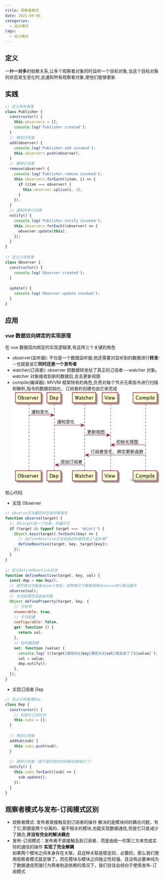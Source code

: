 ```yaml
---
title: 观察者模式
date: 2021-09-06
categories: 
  - 设计模式
tags: 
  - 设计模式
---
```


## 定义

一种**一对多**的依赖关系,让多个观察者对象同时监听一个目标对象,当这个目标对象的状态发生变化时,会通知所有观察者对象,使他们能够更新

## 实践

```js
// 定义发布者类
class Publisher {
  constructor() {
    this.observers = [];
    console.log('Publisher created');
  }
  // 增加订阅者
  add(observer) {
    console.log('Publisher.add invoked');
    this.observers.push(observer);
  }
  // 移除订阅者
  remove(observer) {
    console.log('Publisher.remove invoked');
    this.observers.forEach((item, i) => {
      if (item === observer) {
        this.observer.splice(i, 1);
      }
    });
  }
  // 通知所有订阅者
  notify() {
    console.log('Publisher.notify invoked');
    this.observers.forEach((observer) => {
      observer.update(this);
    });
  }
}

// 定义订阅者类
class Observer {
  constructor() {
    console.log('Observer created');
  }

  update() {
    console.log('Observer.update invoked');
  }
}
```

## 应用

### vue 数据双向绑定的实现原理

在 vue 数据双向绑定的实现逻辑里,有这样三个关键的角色

- observer(监听器): 不仅是一个数据监听器,他还需要对监听到的数据进行**转发**---也就是说它**同时还是一个发布者**
- watcher(订阅者): observer 把数据转发给了真正的订阅者---watcher 对象。watcher 对象接收到新的数据后,会去更新视图
- compile(编译器): MVVM 框架特有的角色,负责对每个节点元素指令进行扫描和解析,指令的数据初始化、订阅者的创建也由它来完成
  ![](/docs/images/JavaScript/observer.jpg)

核心代码

- 实现 Observer

```js
// observe方法遍历并包装对象属性
function observe(target) {
  // 若target是一个对象，则遍历它
  if (target && typeof target === 'object') {
    Object.keys(target).forEach((key) => {
      // defineReactive方法会给目标属性装上“监听器”
      defineReactive(target, key, target[key]);
    });
  }
}

// 定义defineReactive方法
function defineReactive(target, key, val) {
  const dep = new Dep();
  // 属性值也可能是object类型，这种情况下需要调用observe进行递归遍历
  observe(val);
  // 为当前属性安装监听器
  Object.defineProperty(target, key, {
    // 可枚举
    enumerable: true,
    // 不可配置
    configurable: false,
    get: function () {
      return val;
    },
    // 监听器函数
    set: function (value) {
      console.log(`${target}属性的${key}属性从${val}值变成了了${value}`);
      val = value;
      dep.notify();
    },
  });
}
```

- 实现订阅者 Dep

```js
// 定义订阅者类Dep
class Dep {
  constructor() {
    // 初始化订阅队列
    this.subs = [];
  }

  // 增加订阅者
  addSub(sub) {
    this.subs.push(sub);
  }

  // 通知订阅者（是不是所有的代码都似曾相识？）
  notify() {
    this.subs.forEach((sub) => {
      sub.update();
    });
  }
}
```

## 观察者模式与发布-订阅模式区别

- 观察者模式: 发布者直接触及到订阅者的操作
  解决的是模块间的耦合问题，有了它,即便是两个分离的、毫不相关的模块,也能实现数据通信,但是它只是减少了耦合,**并没有完全的解决耦合**
- 发布-订阅模式：发布者不直接触及到订阅者、而是由统一的第三方来完成实际的通信的操作
  **实现了完全解耦**\
  如果两个模块之间本身存在关联，且这种关联是稳定的、必要的，那么我们使用观察者模式就足够了。而在模块与模块之间独立性较强、且没有必要单纯为了数据通信而强行为两者制造依赖的情况下，我们往往会倾向于使用发布-订阅模式
